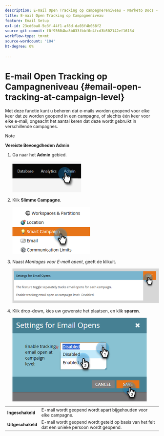 ```yaml
---
description: E-mail Open Tracking op campagnereniveau - Marketo Docs - Productdocumentatie
title: E-mail Open Tracking op Campagneniveau
feature: Email Setup
exl-id: 23cd6ba8-5e3f-44f1-af8d-da03f4b038f2
source-git-commit: f0f95604ba3b033fbbf0e4fcd3b502142ef16134
workflow-type: tm+mt
source-wordcount: '104'
ht-degree: 0%

---
```


# E-mail Open Tracking op Campagneniveau {#email-open-tracking-at-campaign-level}

Met deze functie kunt u beheren dat e-mails worden geopend voor elke keer dat ze worden geopend in een campagne, of slechts één keer voor elke e-mail, ongeacht het aantal keren dat deze wordt gebruikt in verschillende campagnes.

>[!NOTE]
>
>**Vereiste Bevoegdheden Admin**

1. Ga naar het **Admin** gebied.

   ![](assets/email-open-tracking-at-campaign-level-1.png)

1. Klik **Slimme Campagne**.

   ![](assets/email-open-tracking-at-campaign-level-2.png)

1. Naast _Montages voor E-mail opent_, geeft de klik **&#x200B;**&#x200B;uit.

   ![](assets/email-open-tracking-at-campaign-level-3.png)

1. Klik drop-down, kies uw gewenste het plaatsen, en klik **sparen**.

   ![](assets/email-open-tracking-at-campaign-level-4.png)

<table><tbody>
  <tr>
    <td><b>Ingeschakeld</b></td>
    <td>E-mail wordt geopend wordt apart bijgehouden voor elke campagne.</td>
  </tr>
  <tr>
    <td><b>Uitgeschakeld</b></td>
    <td>E-mail wordt geopend wordt geteld op basis van het feit dat een unieke persoon wordt geopend.</td>
  </tr>
</tbody>
</table>
